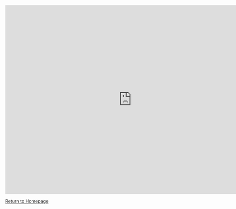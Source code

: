 <iframe src="https://data.oecd.org/chart/6OfQ" width="800" height="600" style="border: 0" mozallowfullscreen="true" webkitallowfullscreen="true" allowfullscreen="true"><a href="https://data.oecd.org/chart/6OfQ" target="_blank">OECD Chart: General government debt, Total, % of GDP, Annual, 2019</a></iframe>

[Return to Homepage](README.md)
